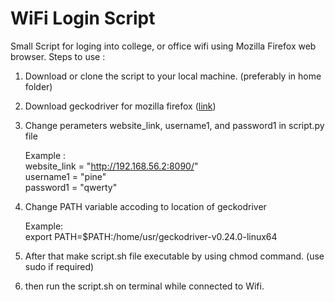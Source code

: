# WiFi Login Script

Small Script for loging into college, or office wifi using Mozilla Firefox web browser. Steps to use :

1. Download or clone the script to your local machine. (preferably in home folder)

2. Download geckodriver for mozilla firefox ([link][1])

3. Change perameters website_link, username1, and password1 in script.py file  

   Example :  
   website_link = "http://192.168.56.2:8090/"  
   username1 = "pine"  
   password1 = "qwerty"  

4. Change PATH variable accoding to location of geckodriver  

   Example:  
   export PATH=$PATH:/home/usr/geckodriver-v0.24.0-linux64

5. After that make script.sh file executable by using chmod command. (use sudo if required)

6. then run the script.sh on terminal while connected to Wifi.

[1]: https://github.com/mozilla/geckodriver

